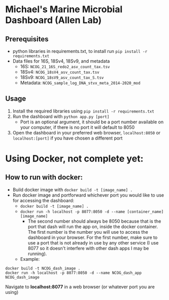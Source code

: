 # Michael's Marine Microbial Dashboard (Allen Lab)
## Prerequisites
- python libraries in requirements.txt, to install run `pip install -r requirements.txt`
- Data files for 16S, 18Sv4, 18Sv9, and metadata
    - 16S: `NCOG_21_16S_redo2_asv_count_tax.tsv`
    - 18Sv4: `NCOG_18sV4_asv_count_tax.tsv`
    - 18Sv9: `NCOG_18sV9_asv_count_tax_S.tsv`
    - Metadata: `NCOG_sample_log_DNA_stvx_meta_2014-2020_mod`

## Usage
1. Install the required libraries using `pip install -r requirements.txt`
2. Run the dashboard with `python app.py [port]`
    - Port is an optional argument, it should be a port number available on your computer, if there is no port it will default to 8050
3. Open the dashboard in your preferred web browser, `localhost:8050` or `localhost:[port]` if you have chosen a different port


# Using Docker, not complete yet:
## How to run with docker:

- Build docker image with `docker build -t [image_name] .`
- Run docker image and portforward whichever port you would like to use for accessing the dashboard: 
    * `docker build -t [image_name] .`
    * `docker run -h localhost -p 8077:8050 -d --name [container_name] [image_name]`
        * The second number should always be 8050 because that is the port that dash will run the app on, inside the docker container. The first number is the number you will use to access the dashboard in your browser. For the first number, make sure to use a port that is not already in use by any other service (I use 8077 so it doesn't interfere with other dash apps I may be running).
    * Example:
```
docker build -t NCOG_dash_image .
docker run -h localhost -p 8077:8050 -d --name NCOG_dash_app NCOG_dash_image
```

Navigate to **localhost:8077** in a web browser (or whatever port you are using)